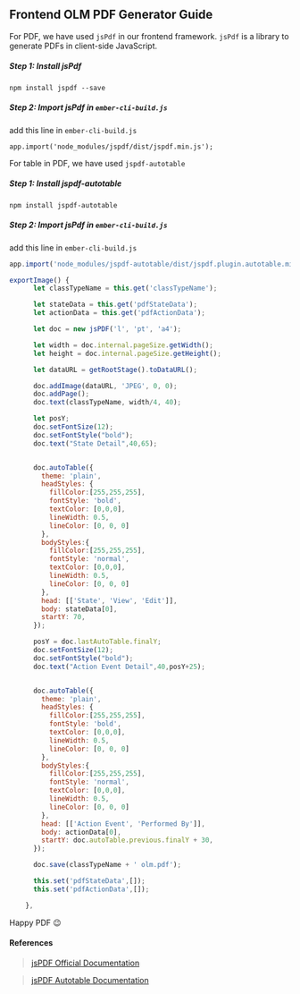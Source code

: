 ## Frontend OLM PDF Generator Guide

For PDF, we have used `jsPdf` in our frontend framework. `jsPdf` is a library to generate PDFs in client-side JavaScript.

##### Step 1: Install jsPdf
```
npm install jspdf --save
```
##### Step 2: Import jsPdf in `ember-cli-build.js`
add this line in `ember-cli-build.js`
```
app.import('node_modules/jspdf/dist/jspdf.min.js');
```
For table in PDF, we have used `jspdf-autotable` 

##### Step 1: Install jspdf-autotable
```
npm install jspdf-autotable
```
##### Step 2: Import jsPdf in `ember-cli-build.js`
add this line in `ember-cli-build.js`
```javascript
app.import('node_modules/jspdf-autotable/dist/jspdf.plugin.autotable.min.js');
```


```javascript class:"lineNo"
exportImage() {
      let classTypeName = this.get('classTypeName');

      let stateData = this.get('pdfStateData');
      let actionData = this.get('pdfActionData');

      let doc = new jsPDF('l', 'pt', 'a4');

      let width = doc.internal.pageSize.getWidth();
      let height = doc.internal.pageSize.getHeight();

      let dataURL = getRootStage().toDataURL();

      doc.addImage(dataURL, 'JPEG', 0, 0);
      doc.addPage();
      doc.text(classTypeName, width/4, 40);

      let posY;
      doc.setFontSize(12);
      doc.setFontStyle("bold");
      doc.text("State Detail",40,65);


      doc.autoTable({
        theme: 'plain',
        headStyles: {
          fillColor:[255,255,255],
          fontStyle: 'bold',
          textColor: [0,0,0],
          lineWidth: 0.5,
          lineColor: [0, 0, 0]
        },
        bodyStyles:{
          fillColor:[255,255,255],
          fontStyle: 'normal',
          textColor: [0,0,0],
          lineWidth: 0.5,
          lineColor: [0, 0, 0]
        },
        head: [['State', 'View', 'Edit']],
        body: stateData[0],
        startY: 70,
      });

      posY = doc.lastAutoTable.finalY;
      doc.setFontSize(12);
      doc.setFontStyle("bold");
      doc.text("Action Event Detail",40,posY+25);


      doc.autoTable({
        theme: 'plain',
        headStyles: {
          fillColor:[255,255,255],
          fontStyle: 'bold',
          textColor: [0,0,0],
          lineWidth: 0.5,
          lineColor: [0, 0, 0]
        },
        bodyStyles:{
          fillColor:[255,255,255],
          fontStyle: 'normal',
          textColor: [0,0,0],
          lineWidth: 0.5,
          lineColor: [0, 0, 0]
        },
        head: [['Action Event', 'Performed By']],
        body: actionData[0],
        startY: doc.autoTable.previous.finalY + 30,
      });

      doc.save(classTypeName + ' olm.pdf');

      this.set('pdfStateData',[]);
      this.set('pdfActionData',[]);

    },
```

Happy PDF :wink: 

#### References

>[jsPDF Official Documentation](https://rawgit.com/MrRio/jsPDF/master/docs/)

>[jsPDF Autotable Documentation](https://www.npmjs.com/package/jspdf-autotable/v/2.0.9)
